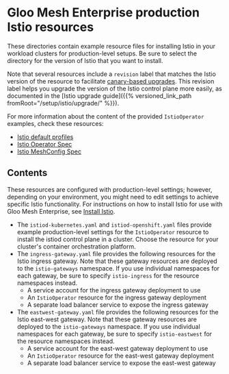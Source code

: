 # Gloo Mesh Enterprise production Istio resources

These directories contain example resource files for installing Istio in your workload clusters for production-level setups. Be sure to select the directory for the version of Istio that you want to install.

Note that several resources include a `revision` label that matches the Istio version of the resource to facilitate [canary-based upgrades](https://istio.io/latest/blog/2017/0.1-canary/). This revision label helps you upgrade the version of the Istio control plane more easily, as documented in the [Istio upgrade guide]({{% versioned_link_path fromRoot="/setup/istio/upgrade/" %}}).

For more information about the content of the provided `IstioOperator` examples, check these resources:
* [Istio default profiles](https://github.com/istio/istio/tree/master/manifests/profiles)
* [Istio Operator Spec](https://istio.io/latest/docs/reference/config/istio.operator.v1alpha1/)
* [Istio MeshConfig Spec](https://istio.io/latest/docs/reference/config/istio.mesh.v1alpha1/#MeshConfig)

## Contents

These resources are configured with production-level settings; however, depending on your environment, you might need to edit settings to achieve specific Istio functionality. For instructions on how to install Istio for use with Gloo Mesh Enterprise, see [Install Istio](https://docs.solo.io/gloo-mesh-enterprise/latest/setup/istio/).

- The `istiod-kubernetes.yaml` and `istiod-openshift.yaml` files provide example production-level settings for the `IstioOperator` resource to install the istiod control plane in a cluster. Choose the resource for your cluster's container orchestration platform.
- The `ingress-gateway.yaml` file provides the following resources for the Istio ingress gateway. Note that these gateway resources are deployed to the `istio-gateways` namespace. If you use individual namespaces for each gateway, be sure to specify `istio-ingress` for the resource namespaces instead.
  - A service account for the ingress gateway deployment to use
  - An `IstioOperator` resource for the ingress gateway deployment
  - A separate load balancer service to expose the ingress gateway
- The `eastwest-gateway.yaml` file provides the following resources for the Istio east-west gateway. Note that these gateway resources are deployed to the `istio-gateways` namespace. If you use individual namespaces for each gateway, be sure to specify `istio-eastwest` for the resource namespaces instead.
  - A service account for the east-west gateway deployment to use
  - An `IstioOperator` resource for the east-west gateway deployment
  - A separate load balancer service to expose the east-west gateway